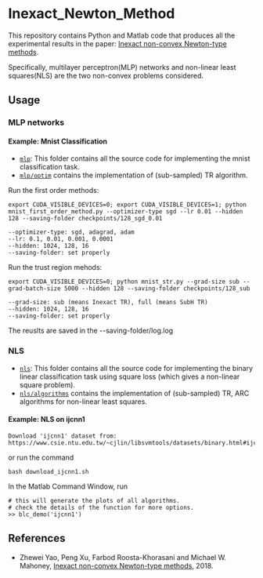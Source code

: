 # Inexact_Newton_Method

This repository contains Python and Matlab code that produces all the experimental results in the paper: [Inexact non-convex Newton-type methods](https://arxiv.org/pdf/1802.06925.pdf).

Specifically, multilayer perceptron(MLP) networks and non-linear least squares(NLS) are the two non-convex problems considered.

## Usage

### MLP networks

#### Example: Mnist Classification
- <code>[mlp](./mlp)</code>: This folder contains all the source code for implementing the mnist classification task. 
- <code>[mlp/optim](.mlp/optim.py)</code> contains the implementation of (sub-sampled) TR algorithm.

Run the first order methods:
```
export CUDA_VISIBLE_DEVICES=0; export CUDA_VISIBLE_DEVICES=1; python mnist_first_order_method.py --optimizer-type sgd --lr 0.01 --hidden 128 --saving-folder checkpoints/128_sgd_0.01 

--optimizer-type: sgd, adagrad, adam
--lr: 0.1, 0.01, 0.001, 0.0001
--hidden: 1024, 128, 16
--saving-folder: set properly
```

Run the trust region mehods:
```
export CUDA_VISIBLE_DEVICES=0; python mnist_str.py --grad-size sub --grad-batch-size 5000 --hidden 128 --saving-folder checkpoints/128_sub

--grad-size: sub (means Inexact TR), full (means SubH TR)
--hidden: 1024, 128, 16
--saving-folder: set properly
```

The reuslts are saved in the --saving-folder/log.log

### NLS
- <code>[nls](./nls)</code>: This folder contains all the source code for implementing the binary linear classification task using square loss (which gives a non-linear square problem). 
- <code>[nls/algorithms](./nls/algorithms)</code> contains the implementation of (sub-sampled) TR, ARC algorithms for non-linear least squares.

#### Example: NLS on ijcnn1
```
Download 'ijcnn1' dataset from: https://www.csie.ntu.edu.tw/~cjlin/libsvmtools/datasets/binary.html#ijcnn1
```
or run the command
```
bash download_ijcnn1.sh
```
In the Matlab Command Window, run
```
# this will generate the plots of all algorithms.
# check the details of the function for more options.
>> blc_demo('ijcnn1')
```


## References
- Zhewei Yao, Peng Xu, Farbod Roosta-Khorasani and Michael W. Mahoney, [Inexact non-convex Newton-type methods](https://arxiv.org/pdf/1802.06925.pdf), 2018.

